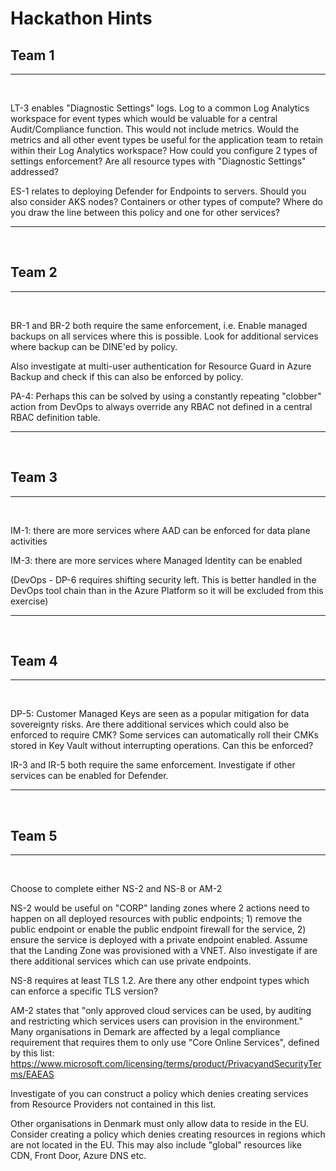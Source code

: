 # Hackathon Hints


## Team 1 

---
&nbsp;
&nbsp;
&nbsp; 

LT-3 enables "Diagnostic Settings" logs. Log to a common Log Analytics workspace for event types which would be valuable for a central Audit/Compliance function. This would not include metrics. Would the metrics and all other event types be useful for the application team to retain within their Log Analytics workspace? How could you configure 2 types of settings enforcement? Are all resource types with "Diagnostic Settings" addressed? 

 

ES-1 relates to deploying Defender for Endpoints to servers. Should you also consider AKS nodes? Containers or other types of compute? Where do you draw the line between this policy and one for other services? 

 
---
&nbsp;
&nbsp;
&nbsp;
 

## Team 2 

---
&nbsp;
&nbsp;
&nbsp; 

BR-1 and BR-2 both require the same enforcement, i.e. Enable managed backups on all services where this is possible. Look for additional services where backup can be DINE'ed by policy. 

Also investigate at multi-user authentication for Resource Guard in Azure Backup and check if this can also be enforced by policy. 

 

PA-4: Perhaps this can be solved by using a constantly repeating "clobber" action from DevOps to always override any RBAC not defined in a central RBAC definition table. 

 
---
&nbsp;
&nbsp;
&nbsp;
 

## Team 3 

---
&nbsp;
&nbsp;
&nbsp; 

IM-1: there are more services where AAD can be enforced for data plane activities 

IM-3: there are more services where Managed Identity can be enabled 

 

(DevOps - DP-6 requires shifting security left. This is better handled in the DevOps tool chain than in the Azure Platform so it will be excluded from this exercise) 

 
---
&nbsp;
&nbsp;
&nbsp;
 

## Team 4 

---
&nbsp;
&nbsp;
&nbsp; 

DP-5: Customer Managed Keys are seen as a popular mitigation for data sovereignty risks. Are there additional services which could also be enforced to require CMK? Some services can automatically roll their CMKs stored in Key Vault without interrupting operations. Can this be enforced? 

 

IR-3 and IR-5 both require the same enforcement. Investigate if other services can be enabled for Defender. 

 
---
&nbsp;
&nbsp;
&nbsp;
 

## Team 5 

---
&nbsp;
&nbsp;
&nbsp; 

Choose to complete either NS-2 and NS-8 or AM-2 

 

NS-2 would be useful on "CORP" landing zones where 2 actions need to happen on all deployed resources with public endpoints; 1) remove the public endpoint or enable the public endpoint firewall for the service, 2) ensure the service is deployed with a private endpoint enabled. Assume that the Landing Zone was provisioned with a VNET. Also investigate if are there additional services which can use private endpoints. 

 

NS-8 requires at least TLS 1.2. Are there any other endpoint types which can enforce a specific TLS version? 

 

 

AM-2 states that "only approved cloud services can be used, by auditing and restricting which services users can provision in the environment." Many organisations in Demark are affected by a legal compliance requirement that requires them to only use "Core Online Services", defined by this list: https://www.microsoft.com/licensing/terms/product/PrivacyandSecurityTerms/EAEAS 

Investigate of you can construct a policy which denies creating services from Resource Providers not contained in this list. 

 

Other organisations in Denmark must only allow data to reside in the EU. Consider creating a policy which denies creating resources in regions which are not located in the EU. This may also include "global" resources like CDN, Front Door, Azure DNS etc. 